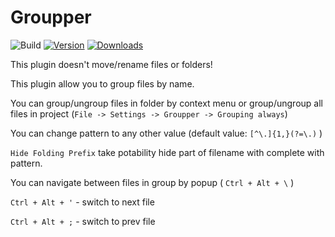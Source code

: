 # Groupper

![Build](https://github.com/edejin/Groupper/workflows/Build/badge.svg)
[![Version](https://img.shields.io/jetbrains/plugin/v/10353-groupper.svg)](https://plugins.jetbrains.com/plugin/10353-groupper)
[![Downloads](https://img.shields.io/jetbrains/plugin/d/10353-groupper.svg)](https://plugins.jetbrains.com/plugin/10353-groupper)

<!-- Plugin description -->
This plugin doesn't move/rename files or folders!

This plugin allow you to group files by name.

You can group/ungroup files in folder by context menu or group/ungroup all files in project (`File -> Settings -> Groupper -> Grouping always`)

You can change pattern to any other value (default value: `[^\.]{1,}(?=\.)` )

`Hide Folding Prefix` take potability hide part of filename with complete with pattern.

You can navigate between files in group by popup ( `Ctrl + Alt + \` )

`Ctrl + Alt + '` - switch to next file

`Ctrl + Alt + ;` - switch to prev file

<!-- Plugin description end -->
